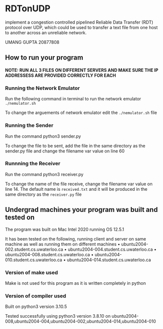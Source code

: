 # RDTonUDP
implement a congestion controlled pipelined Reliable Data Transfer (RDT) protocol over UDP, which could be used to transfer a text file from one host to another across an unreliable network. 

UMANG GUPTA 20877808

## How to run your program

#### NOTE: RUN ALL 3 FILES ON DIFFERENT SERVERS AND MAKE SURE THE IP ADDRESSESS ARE PROVIDED CORRECTLY FOR EACH

### Running the Network Emulator

Run the following command in terminal to run the network emulator `./nemulator.sh`

To change the arguements of network emulator edit the `./nemulator.sh` file

### Running the Sender

Run the command python3 sender.py

To change the file to be sent, add the file in the same directory as the sender.py file and change the filename var value on line 60

### Runnning the Receiver

Run the command python3 receiver.py

To change the name of the file receive, change the filename var value on line 14. The default name is `received.txt` and it will be produced in the same directory as the `receiver.py` file



## Undergrad machines your program was built and tested on

The program was built on Mac Intel 2020 running OS 12.5.1

It has been tested on the following, running client and server on same machine as well as running them on different machines
• ubuntu2004-002.student.cs.uwaterloo.ca
• ubuntu2004-004.student.cs.uwaterloo.ca
• ubuntu2004-008.student.cs.uwaterloo.ca
• ubuntu2004-010.student.cs.uwaterloo.ca
• ubuntu2004-014.student.cs.uwaterloo.ca


### Version of make used

Make is not used for this program as it is written completely in python

### Version of compiler used

Built on python3 version 3.10.5

Tested successfully using python3 version 3.8.10 on ubuntu2004-008,ubuntu2004-004,ubuntu2004-002,ubuntu2004-014,ubuntu2004-010